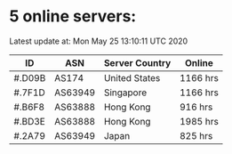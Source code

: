 # 5 online servers:

Latest update at: Mon May 25 13:10:11 UTC 2020

| ID | ASN | Server Country | Online |
| -- | --- | -------------- | ------ |
| #.D09B | AS174 | United States | 1166 hrs |
| #.7F1D | AS63949 | Singapore | 1166 hrs |
| #.B6F8 | AS63888 | Hong Kong | 916 hrs |
| #.BD3E | AS63888 | Hong Kong | 1985 hrs |
| #.2A79 | AS63949 | Japan | 825 hrs |

